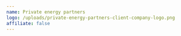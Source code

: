 ```yaml
---
name: Private energy partners
logo: /uploads/private-energy-partners-client-company-logo.png
affiliate: false
---
```

